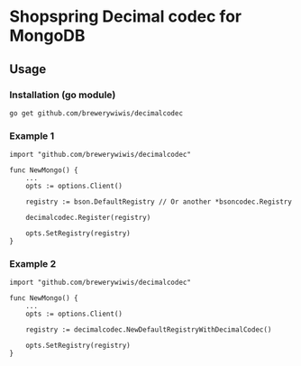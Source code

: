 # Shopspring Decimal codec for MongoDB

## Usage

### Installation (go module)

`go get github.com/brewerywiwis/decimalcodec`

### Example 1

```
import "github.com/brewerywiwis/decimalcodec"

func NewMongo() {
    ...
    opts := options.Client()

    registry := bson.DefaultRegistry // Or another *bsoncodec.Registry

    decimalcodec.Register(registry)

    opts.SetRegistry(registry)
}
```

### Example 2

```
import "github.com/brewerywiwis/decimalcodec"

func NewMongo() {
    ...
    opts := options.Client()

    registry := decimalcodec.NewDefaultRegistryWithDecimalCodec()

    opts.SetRegistry(registry)
}
```
